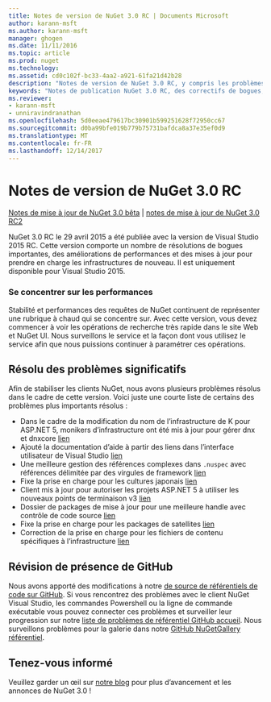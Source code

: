 ```yaml
---
title: Notes de version de NuGet 3.0 RC | Documents Microsoft
author: karann-msft
ms.author: karann-msft
manager: ghogen
ms.date: 11/11/2016
ms.topic: article
ms.prod: nuget
ms.technology: 
ms.assetid: cd0c102f-bc33-4aa2-a921-61fa21d42b28
description: "Notes de version de NuGet 3.0 RC, y compris les problèmes connus, les correctifs de bogues, les fonctionnalités ajoutées et dcr."
keywords: "Notes de publication NuGet 3.0 RC, des correctifs de bogues, problèmes connus, ajouté des fonctionnalités, DCR"
ms.reviewer:
- karann-msft
- unniravindranathan
ms.openlocfilehash: 5d0eeae479617bc30901b599251628f72950cc67
ms.sourcegitcommit: d0ba99bfe019b779b75731bafdca8a37e35ef0d9
ms.translationtype: MT
ms.contentlocale: fr-FR
ms.lasthandoff: 12/14/2017
---
```

# <a name="nuget-30-rc-release-notes"></a>Notes de version de NuGet 3.0 RC

[Notes de mise à jour de NuGet 3.0 bêta](../release-notes/nuget-3.0-beta.md) | [notes de mise à jour de NuGet 3.0 RC2](../release-notes/nuget-3.0-RC2.md)

NuGet 3.0 RC le 29 avril 2015 a été publiée avec la version de Visual Studio 2015 RC. Cette version comporte un nombre de résolutions de bogues importantes, des améliorations de performances et des mises à jour pour prendre en charge les infrastructures de nouveau.  Il est uniquement disponible pour Visual Studio 2015.

### <a name="continued-focus-on-performance"></a>Se concentrer sur les performances

Stabilité et performances des requêtes de NuGet continuent de représenter une rubrique à chaud qui se concentre sur.  Avec cette version, vous devez commencer à voir les opérations de recherche très rapide dans le site Web et NuGet UI.  Nous surveillons le service et la façon dont vous utilisez le service afin que nous puissions continuer à paramétrer ces opérations.

## <a name="significant-issues-resolved"></a>Résolu des problèmes significatifs

Afin de stabiliser les clients NuGet, nous avons plusieurs problèmes résolus dans le cadre de cette version.  Voici juste une courte liste de certains des problèmes plus importants résolus :

* Dans le cadre de la modification du nom de l’infrastructure de K pour ASP.NET 5, monikers d’infrastructure ont été mis à jour pour gérer dnx et dnxcore [lien](https://github.com/NuGet/Home/issues/215)
* Ajouté la documentation d’aide à partir des liens dans l’interface utilisateur de Visual Studio [lien](https://github.com/NuGet/Home/issues/232)
* Une meilleure gestion des références complexes dans `.nuspec` avec références délimitée par des virgules de framework [lien](https://github.com/NuGet/Home/issues/276)
* Fixe la prise en charge pour les cultures japonais [lien](https://github.com/NuGet/Home/issues/253)
* Client mis à jour pour autoriser les projets ASP.NET 5 à utiliser les nouveaux points de terminaison v3 [lien](https://github.com/NuGet/Home/issues/219)
* Dossier de packages de mise à jour pour une meilleure handle avec contrôle de code source [lien](https://github.com/NuGet/Home/issues/56)
* Fixe la prise en charge pour les packages de satellites [lien](https://github.com/NuGet/Home/issues/17)
* Correction de la prise en charge pour les fichiers de contenu spécifiques à l’infrastructure [lien](https://github.com/NuGet/Home/issues/18)

## <a name="github-presence-overhaul"></a>Révision de présence de GitHub

Nous avons apporté des modifications à notre [de source de référentiels de code sur GitHub](http://github.com/nuget/home).  Si vous rencontrez des problèmes avec le client NuGet Visual Studio, les commandes Powershell ou la ligne de commande exécutable vous pouvez connecter ces problèmes et surveiller leur progression sur notre [liste de problèmes de référentiel GitHub accueil](http://github.com/nuget/home/issues).  Nous surveillons problèmes pour la galerie dans notre [GitHub NuGetGallery référentiel](http://github.com/nuget/NuGetGallery/issues).


## <a name="stay-tuned"></a>Tenez-vous informé

Veuillez garder un œil sur [notre blog](http://blog.nuget.org) pour plus d’avancement et les annonces de NuGet 3.0 !